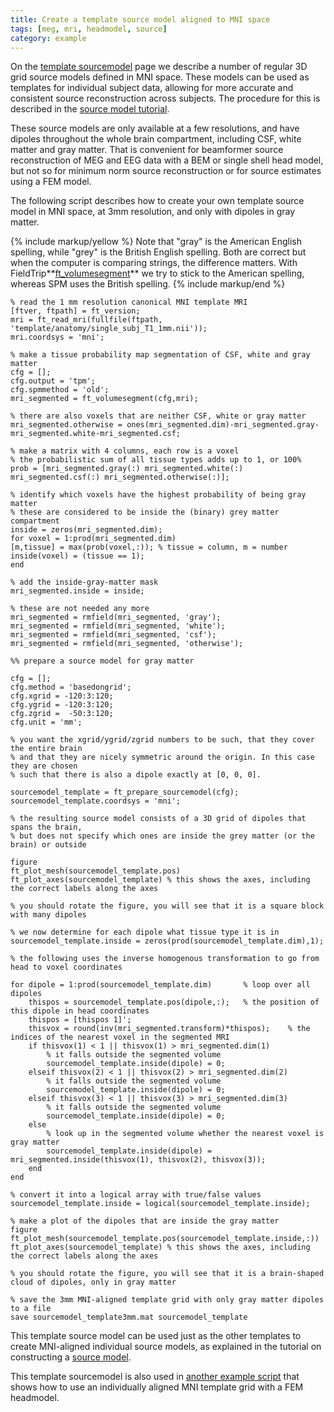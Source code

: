 ```yaml
---
title: Create a template source model aligned to MNI space
tags: [meg, mri, headmodel, source]
category: example
---
```


On the [template sourcemodel](/template/sourcemodel) page we describe a number of regular 3D grid 
source models defined in MNI space. These models can be used as templates for individual subject data,
allowing for more accurate and consistent source reconstruction across subjects. The procedure for this
is described in the [source model tutorial](/tutorial/source/sourcemodel).

These source models are only available at a few resolutions, and have dipoles throughout the whole brain
compartment, including CSF, white matter and gray matter. That is convenient for beamformer source
reconstruction of MEG and EEG data with a BEM or single shell head model, but not so for minimum
norm source reconstruction or for source estimates using a FEM model.

The following script describes how to create your own template source model in MNI space, at 3mm
resolution, and only with dipoles in gray matter.

{% include markup/yellow %}
Note that "gray" is the American English spelling, while "grey" is the British English spelling.
Both are correct but when the computer is comparing strings, the difference matters. With
FieldTrip**[ft_volumesegment](/reference/ft_volumesegment)** we try to stick to the American
spelling, whereas SPM uses the British spelling.
{% include markup/end %}

    % read the 1 mm resolution canonical MNI template MRI
    [ftver, ftpath] = ft_version;
    mri = ft_read_mri(fullfile(ftpath, 'template/anatomy/single_subj_T1_1mm.nii'));
    mri.coordsys = 'mni';

    % make a tissue probability map segmentation of CSF, white and gray matter
    cfg = [];
    cfg.output = 'tpm';
    cfg.spmmethod = 'old';
    mri_segmented = ft_volumesegment(cfg,mri);

    % there are also voxels that are neither CSF, white or gray matter
    mri_segmented.otherwise = ones(mri_segmented.dim)-mri_segmented.gray-mri_segmented.white-mri_segmented.csf;

    % make a matrix with 4 columns, each row is a voxel
    % the probabilistic sum of all tissue types adds up to 1, or 100%
    prob = [mri_segmented.gray(:) mri_segmented.white(:) mri_segmented.csf(:) mri_segmented.otherwise(:)];

    % identify which voxels have the highest probability of being gray matter
    % these are considered to be inside the (binary) grey matter compartment
    inside = zeros(mri_segmented.dim);
    for voxel = 1:prod(mri_segmented.dim)
    [m,tissue] = max(prob(voxel,:)); % tissue = column, m = number
    inside(voxel) = (tissue == 1);
    end

    % add the inside-gray-matter mask
    mri_segmented.inside = inside;

    % these are not needed any more
    mri_segmented = rmfield(mri_segmented, 'gray');
    mri_segmented = rmfield(mri_segmented, 'white');
    mri_segmented = rmfield(mri_segmented, 'csf');
    mri_segmented = rmfield(mri_segmented, 'otherwise');

    %% prepare a source model for gray matter

    cfg = [];
    cfg.method = 'basedongrid';
    cfg.xgrid = -120:3:120;
    cfg.ygrid = -120:3:120;
    cfg.zgrid =  -50:3:120;
    cfg.unit = 'mm';

    % you want the xgrid/ygrid/zgrid numbers to be such, that they cover the entire brain
    % and that they are nicely symmetric around the origin. In this case they are chosen
    % such that there is also a dipole exactly at [0, 0, 0].

    sourcemodel_template = ft_prepare_sourcemodel(cfg);
    sourcemodel_template.coordsys = 'mni'; 

    % the resulting source model consists of a 3D grid of dipoles that spans the brain,
    % but does not specify which ones are inside the grey matter (or the brain) or outside

    figure
    ft_plot_mesh(sourcemodel_template.pos)
    ft_plot_axes(sourcemodel_template) % this shows the axes, including the correct labels along the axes

    % you should rotate the figure, you will see that it is a square block with many dipoles

    % we now determine for each dipole what tissue type it is in
    sourcemodel_template.inside = zeros(prod(sourcemodel_template.dim),1);

    % the following uses the inverse homogenous transformation to go from head to voxel coordinates

    for dipole = 1:prod(sourcemodel_template.dim)       % loop over all dipoles
        thispos = sourcemodel_template.pos(dipole,:);   % the position of this dipole in head coordinates
        thispos = [thispos 1]';
        thisvox = round(inv(mri_segmented.transform)*thispos);    % the indices of the nearest voxel in the segmented MRI
        if thisvox(1) < 1 || thisvox(1) > mri_segmented.dim(1)
            % it falls outside the segmented volume
            sourcemodel_template.inside(dipole) = 0;
        elseif thisvox(2) < 1 || thisvox(2) > mri_segmented.dim(2)
            % it falls outside the segmented volume
            sourcemodel_template.inside(dipole) = 0;
        elseif thisvox(3) < 1 || thisvox(3) > mri_segmented.dim(3)
            % it falls outside the segmented volume
            sourcemodel_template.inside(dipole) = 0;
        else
            % look up in the segmented volume whether the nearest voxel is gray matter
            sourcemodel_template.inside(dipole) = mri_segmented.inside(thisvox(1), thisvox(2), thisvox(3));
        end
    end

    % convert it into a logical array with true/false values
    sourcemodel_template.inside = logical(sourcemodel_template.inside);

    % make a plot of the dipoles that are inside the gray matter
    figure
    ft_plot_mesh(sourcemodel_template.pos(sourcemodel_template.inside,:))
    ft_plot_axes(sourcemodel_template) % this shows the axes, including the correct labels along the axes

    % you should rotate the figure, you will see that it is a brain-shaped cloud of dipoles, only in gray matter

    % save the 3mm MNI-aligned template grid with only gray matter dipoles to a file
    save sourcemodel_template3mm.mat sourcemodel_template

This template source model can be used just as the other templates to create MNI-aligned individual source 
models, as explained in the tutorial on constructing a [source model](/tutorial/source/sourcemodel/#subject-specific-grids-that-are-equivalent-across-subjects-in-normalized-space).

This template sourcemodel is also used in [another example script](/example/source/sourcemodel_fem_centroids)
that shows how to use an individually aligned MNI template grid with a FEM headmodel.

